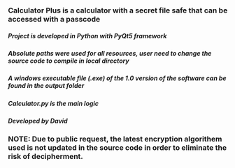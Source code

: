 ### Calculator Plus is a calculator with a secret file safe that can be accessed with a passcode
##### Project is developed in Python with PyQt5 framework
##### Absolute paths were used for all resources, user need to change the source code to compile in local directory
##### A windows executable file (.exe) of the 1.0 version of the software can be found in the output folder
##### Calculator.py is the main logic
##### Developed by David

### NOTE: Due to public request, the latest encryption algorithem used is not updated in the source code in order to eliminate the risk of decipherment.
